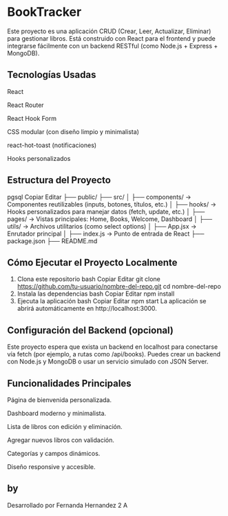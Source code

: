 # BookTracker
Este proyecto es una aplicación CRUD (Crear, Leer, Actualizar, Eliminar) para gestionar libros. Está construido con React para el frontend y puede integrarse fácilmente con un backend RESTful (como Node.js + Express + MongoDB).

## Tecnologías Usadas
React

React Router

React Hook Form

CSS modular (con diseño limpio y minimalista)

react-hot-toast (notificaciones)

Hooks personalizados

## Estructura del Proyecto
pgsql
Copiar
Editar
├── public/
├── src/
│   ├── components/         → Componentes reutilizables (inputs, botones, títulos, etc.)
│   ├── hooks/              → Hooks personalizados para manejar datos (fetch, update, etc.)
│   ├── pages/              → Vistas principales: Home, Books, Welcome, Dashboard
│   ├── utils/              → Archivos utilitarios (como select options)
│   ├── App.jsx             → Enrutador principal
│   ├── index.js            → Punto de entrada de React
├── package.json
├── README.md
## Cómo Ejecutar el Proyecto Localmente
1. Clona este repositorio
bash
Copiar
Editar
git clone https://github.com/tu-usuario/nombre-del-repo.git
cd nombre-del-repo
2. Instala las dependencias
bash
Copiar
Editar
npm install
3. Ejecuta la aplicación
bash
Copiar
Editar
npm start
La aplicación se abrirá automáticamente en http://localhost:3000.

## Configuración del Backend (opcional)
Este proyecto espera que exista un backend en localhost para conectarse vía fetch (por ejemplo, a rutas como /api/books). Puedes crear un backend con Node.js y MongoDB o usar un servicio simulado con JSON Server.

## Funcionalidades Principales
Página de bienvenida personalizada.

Dashboard moderno y minimalista.

Lista de libros con edición y eliminación.

Agregar nuevos libros con validación.

Categorías y campos dinámicos.

Diseño responsive y accesible.


## by
Desarrollado por Fernanda Hernandez 2 A
